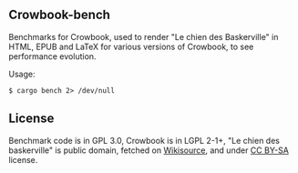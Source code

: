 Crowbook-bench
--------------

Benchmarks for Crowbook, used to render "Le chien des Baskerville" in
HTML, EPUB and LaTeX for various versions of Crowbook, to see 
performance evolution.

Usage:

```
$ cargo bench 2> /dev/null
```

License
-------

Benchmark code is in GPL 3.0, Crowbook is in LGPL 2-1+, "Le chien des
baskerville" is public domain, fetched on
[Wikisource](https://fr.wikisource.org/wiki/Le_Chien_des_Baskerville),
and under
[CC BY-SA](https://creativecommons.org/licenses/by-sa/3.0/deed.fr)
license. 



